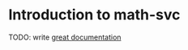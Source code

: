 # Introduction to math-svc

TODO: write [great documentation](http://jacobian.org/writing/what-to-write/)
